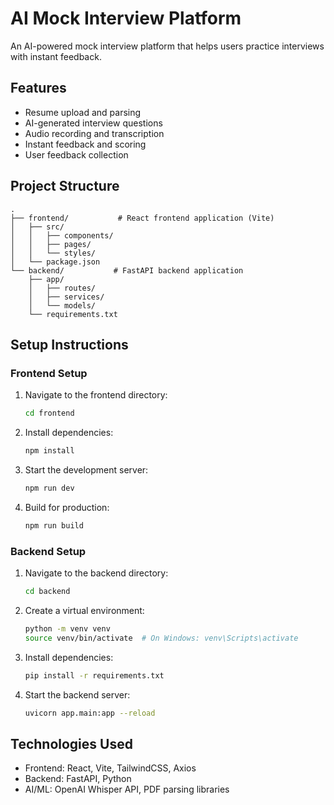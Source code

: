 # AI Mock Interview Platform

An AI-powered mock interview platform that helps users practice interviews with instant feedback.

## Features

- Resume upload and parsing
- AI-generated interview questions
- Audio recording and transcription
- Instant feedback and scoring
- User feedback collection

## Project Structure

```
.
├── frontend/           # React frontend application (Vite)
│   ├── src/
│   │   ├── components/
│   │   ├── pages/
│   │   └── styles/
│   └── package.json
└── backend/           # FastAPI backend application
    ├── app/
    │   ├── routes/
    │   ├── services/
    │   └── models/
    └── requirements.txt
```

## Setup Instructions

### Frontend Setup

1. Navigate to the frontend directory:
   ```bash
   cd frontend
   ```

2. Install dependencies:
   ```bash
   npm install
   ```

3. Start the development server:
   ```bash
   npm run dev
   ```

4. Build for production:
   ```bash
   npm run build
   ```

### Backend Setup

1. Navigate to the backend directory:
   ```bash
   cd backend
   ```

2. Create a virtual environment:
   ```bash
   python -m venv venv
   source venv/bin/activate  # On Windows: venv\Scripts\activate
   ```

3. Install dependencies:
   ```bash
   pip install -r requirements.txt
   ```

4. Start the backend server:
   ```bash
   uvicorn app.main:app --reload
   ```

## Technologies Used

- Frontend: React, Vite, TailwindCSS, Axios
- Backend: FastAPI, Python
- AI/ML: OpenAI Whisper API, PDF parsing libraries 